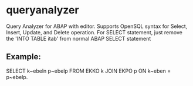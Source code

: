 queryanalyzer
=============

Query Analyzer for ABAP with editor. Supports OpenSQL syntax for Select, Insert, Update, and Delete operation.
For SELECT statement, just remove the 'INTO TABLE itab' from normal ABAP SELECT statement 

Example:
--------
SELECT k~ebeln p~ebelp FROM EKKO k JOIN EKPO p ON k~eben = p~ebelp. 
